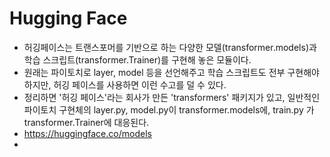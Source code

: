 # Hugging Face
- 허깅페이스는 트랜스포머를 기반으로 하는 다양한 모델(transformer.models)과 학습 스크립트(transformer.Trainer)를 구현해 놓은 모듈이다.
- 원래는 파이토치로 layer, model 등을 선언해주고 학습 스크립트도 전부 구현해야 하지만, 허깅 페이스를 사용하면 이런 수고를 덜 수 있다.
- 정리하면 '허깅 페이스'라는 회사가 만든 'transformers' 패키지가 있고, 일반적인 파이토치 구현체의 layer.py, model.py이 transformer.models에, train.py 가 transformer.Trainer에 대응된다.
- https://huggingface.co/models
- 
